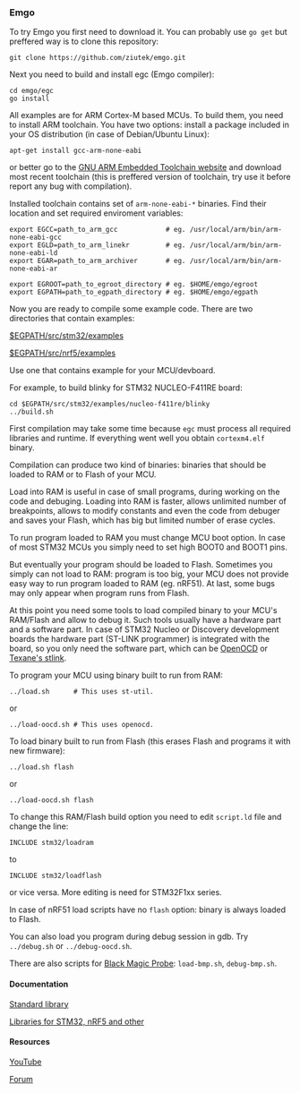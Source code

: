 ### Emgo

To try Emgo you first need to download it. You can probably use `go get` but preffered way is to clone this repository:

	git clone https://github.com/ziutek/emgo.git

Next you need to build and install egc (Emgo compiler): 

    cd emgo/egc
    go install
  
All examples are for ARM Cortex-M based MCUs. To build them, you need to install ARM toolchain. You have two options: install a package included in your OS distribution (in case of Debian/Ubuntu Linux):

	apt-get install gcc-arm-none-eabi

or better go to the [GNU ARM Embedded Toolchain website](https://developer.arm.com/open-source/gnu-toolchain/gnu-rm) and download most recent toolchain (this is preffered version of toolchain, try use it before report any bug with compilation).

Installed toolchain contains set of `arm-none-eabi-*` binaries. Find their location and set required enviroment variables:

	export EGCC=path_to_arm_gcc            # eg. /usr/local/arm/bin/arm-none-eabi-gcc
	export EGLD=path_to_arm_linekr         # eg. /usr/local/arm/bin/arm-none-eabi-ld
	export EGAR=path_to_arm_archiver       # eg. /usr/local/arm/bin/arm-none-eabi-ar

	export EGROOT=path_to_egroot_directory # eg. $HOME/emgo/egroot
	export EGPATH=path_to_egpath_directory # eg. $HOME/emgo/egpath

Now you are ready to compile some example code. There are two directories that contain examples:

[$EGPATH/src/stm32/examples](https://github.com/ziutek/emgo/tree/master/egpath/src/stm32/examples)

[$EGPATH/src/nrf5/examples](https://github.com/ziutek/emgo/tree/master/egpath/src/nrf5/examples)

Use one that contains example for your MCU/devboard.

For example, to build blinky for STM32 NUCLEO-F411RE board:

	cd $EGPATH/src/stm32/examples/nucleo-f411re/blinky
    ../build.sh

First compilation may take some time because `egc` must process all required libraries and runtime. If everything went well you obtain `cortexm4.elf` binary.

Compilation can produce two kind of binaries: binaries that should be loaded to RAM or to Flash of your MCU.

Load into RAM is useful in case of small programs, during working on the code and debuging. Loading into RAM is faster, allows unlimited number of breakpoints, allows to modify constants and even the code from debuger and saves your Flash, which has big but limited number of erase cycles.

To run program loaded to RAM you must change MCU boot option. In case of most STM32 MCUs you simply need to set high BOOT0 and BOOT1 pins.

But eventually your program should be loaded to Flash. Sometimes you simply can not load to RAM: program is too big, your MCU does not provide easy way to run program loaded to RAM (eg. nRF51). At last, some bugs may only appear when program runs from Flash.

At this point you need some tools to load compiled binary to your MCU's RAM/Flash and allow to debug it. Such tools usually have a hardware part and a software part. In case of STM32 Nucleo or Discovery development boards the hardware part (ST-LINK programmer) is integrated with the board, so you only need the software part, which can be [OpenOCD](http://openocd.org) or [Texane's stlink](https://github.com/texane/stlink).

To program your MCU using binary built to run from RAM:

	../load.sh      # This uses st-util.

or

	../load-oocd.sh # This uses openocd.

To load binary built to run from Flash (this erases Flash and programs it with new firmware):

	../load.sh flash

or

	../load-oocd.sh flash

To change this RAM/Flash build option you need to edit `script.ld` file and change the line:

	INCLUDE stm32/loadram

to

	INCLUDE stm32/loadflash

or vice versa. More editing is need for STM32F1xx series.

In case of nRF51 load scripts have no `flash` option: binary is always loaded to Flash.

You can also load you program during debug session in gdb. Try `../debug.sh` or `../debug-oocd.sh`.

There are also scripts for [Black Magic Probe](https://github.com/blacksphere/blackmagic/wiki): `load-bmp.sh`, `debug-bmp.sh`.

#### Documentation

[Standard library](https://godoc.org/github.com/ziutek/emgo/egroot/src)

[Libraries for STM32, nRF5 and other](https://godoc.org/github.com/ziutek/emgo/egpath/src)

#### Resources

[YouTube](https://www.youtube.com/channel/UCAW4PLMDGO7_vY4sCG0jg6Q)

[Forum](https://groups.google.com/forum/#!forum/emgo)

